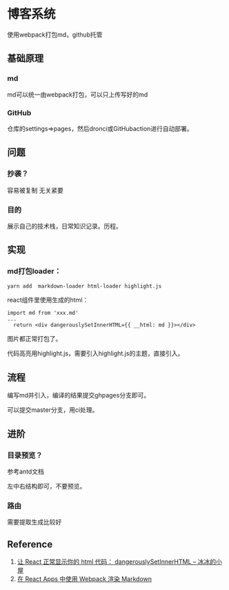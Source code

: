 # 博客系统

使用webpack打包md，github托管

## 基础原理

### md

md可以统一由webpack打包，可以只上传写好的md

### GitHub

仓库的settings=>pages，然后dronci或GitHubaction进行自动部署。

## 问题

### 抄袭？

容易被复制 无关紧要

### 目的

展示自己的技术栈，日常知识记录。历程。

## 实现

### md打包loader：

```sh
yarn add  markdown-loader html-loader highlight.js
```

react组件里使用生成的html：

```tsx
import md from 'xxx.md'
...  
  return <div dangerouslySetInnerHTML={{ __html: md }}></div>
```

图片都正常打包了。

代码高亮用highlight.js，需要引入highlight.js的主题，直接引入。

## 流程

编写md并引入，编译的结果提交ghpages分支即可。

可以提交master分支，用ci处理。

## 进阶

### 目录预览？

参考antd文档

左中右结构即可，不要预览。

### 路由

需要提取生成比较好

## Reference 

1. [让 React 正常显示你的 html 代码： dangerouslySetInnerHTML – 冰冰的小屋](https://16bing.com/2017/08/11/react-html-dangerouslysetinnerhtml/)
2. [在 React Apps 中使用 Webpack 渲染 Markdown](https://intoli.com/blog/webpack-markdown-setup/)

